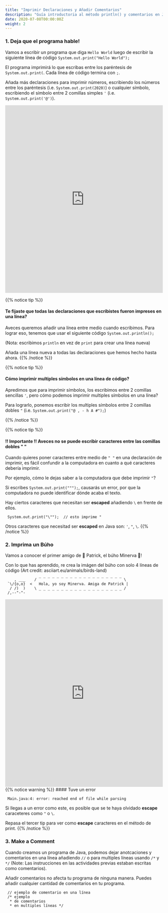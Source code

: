 ```yaml
---
title: "Imprimir Declaraciones y Añadir Comentarios"
description: "Guía introductoria al método println() y comentarios en Java."
date: 2020-07-08T00:00:00Z
weight: 2
---
```


### 1. Deja que el programa hable! 

Vamos a escribir un programa que diga `Hello World` luego de escribir la siguiente línea de código `System.out.print("Hello World");` 

El programa imprimirá lo que escribas entre los paréntesis de `System.out.print(`. Cada línea de código termina con `;`.

Añada más declaraciones para imprimir números, escribiendo los números entre los paréntesis (i.e. `System.out.print(2020)`) o cualquier símbolo, escribiendo el símbolo entre 2 comillas simples `'` (i.e. `System.out.print('@')`).

<iframe height="600px" width="100%" src="https://replit.com/@nuevofoundation/JavaBasicosHelloWorld?lite=true#Main.java" scrolling="no" frameborder="no" allowtransparency="true" allowfullscreen="true" sandbox="allow-forms allow-pointer-lock allow-popups allow-same-origin allow-scripts allow-modals"></iframe>

{{% notice tip %}}
#### Te fijaste que todas las declaraciones que escribistes fueron impreses en una línea?
Aveces queremos añadir una línea entre medio cuando escribimos. Para lograr eso, tenemos que usar el siguiente código `System.out.println();` 

(Nota: escribimos `println` en vez de `print` para crear una línea nueva)

Añada una línea nueva a todas las declaraciones que hemos hecho hasta ahora.
{{% /notice %}}

{{% notice tip %}}
#### Cómo imprimir multiples símbolos en una línea de código?
Apredimos que para imprimir símbolos, los escribimos entre 2 comillas sencillas `'`, pero cómo podemos imprimir multiples símbolos en una línea?

Para lograrlo, ponemos escribir los multiples símbolos entre 2 comillas dobles `"` (i.e. `System.out.print("@ , - h A #");`)

{{% /notice %}}

{{% notice tip %}}
#### !! Importante !! Aveces no se puede escribir caracteres entre las comillas dobles " "
Cuando quieres poner caracteres entre medio de `" "` en una declaración de imprimir, es fácil confundir a la computadora en cuanto a qué caracteres debería imprimir.

Por ejemplo, cómo le dejas saber a la computadora que debe imprimir `"`? 

Si escribes `System.out.print(""");`, causarás un error, por que la computadora no puede identificar dónde acaba el texto. 

Hay ciertos caracteres que necesitan ser <b>escaped</b> añadiendo `\` en frente de ellos.

     System.out.print("\"");  // esto imprime "

Otros caracteres que necesitad ser <b>escaped</b> en Java son: `'`, `"`, `\`.
{{% /notice %}}

### 2. Imprima un Búho
Vamos a conocer el primer amigo de 🐥 Patrick, el búho Minerva 🦉!

Con lo que has aprendido, re crea la imágen del búho con solo 4 líneas de código (Art credit: asciiart.eu/animals/birds-land)

        , ___    / ‾ ‾ ‾ ‾ ‾ ‾ ‾ ‾ ‾ ‾ ‾ ‾ ‾ ‾ ‾ ‾ ‾ ‾ ‾ \
     `\/{o,o}  <   Hola, yo soy Minerva. Amiga de Patrick |
      / /)  )    \ _ _ _ _ _ _ _ _ _ _ _ _ _ _ _ _ _ _ _ /
     /,--"-"- 


<iframe height="600px" width="100%" src="https://replit.com/@nuevofoundation/JavaBasicosOwl?lite=true#Main.java" scrolling="no" frameborder="no" allowtransparency="true" allowfullscreen="true" sandbox="allow-forms allow-pointer-lock allow-popups allow-same-origin allow-scripts allow-modals"></iframe>
{{% notice warning %}}
#### Tuve un error

     Main.java:4: error: reached end of file while parsing
Si llegas a un error como este, es posible que se te haya olvidado <b>escape</b> caraceteres como `"` o `\`.

Repasa el tercer tip para ver como <b>escape</b> caracteres en el método de print.
{{% /notice %}}

### 3. Make a Comment
Cuando creamos un programa de Java, podemos dejar anotcaciones y comentarios en una línea añadiendo `//` o para multiples líneas usando `/*` y `*/` (Note: Las instrucciones en las actividades previas estaban escritas como comentarios). 

Añadir comentarios no afecta tu programa de ninguna manera. Puedes añadir cualquier cantidad de comentarios en tu programa.

     // ejemplo de comentario en una línea
     /* ejemplo
      * de comentarios
      * en multiples líneas */

